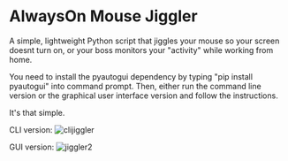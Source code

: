 # AlwaysOn Mouse Jiggler

A simple, lightweight Python script that jiggles your mouse so your screen doesnt turn on, or your boss monitors your "activity" while working from home.

You need to install the pyautogui dependency by typing "pip install pyautogui" into command prompt. Then, either run the command line version or the graphical user interface version and follow the instructions.

It's that simple. 

CLI version:
![clijiggler](https://github.com/user-attachments/assets/00a27b67-522d-43cb-9f2c-b2a76f4e80b4)

GUI version:
![jiggler2](https://github.com/user-attachments/assets/25bd4b08-785b-43db-b9ef-22172657dc0d)
